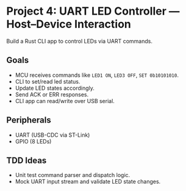 # Project 4: UART LED Controller — Host–Device Interaction

Build a Rust CLI app to control LEDs via UART commands.

## Goals

- MCU receives commands like `LED1 ON`, `LED3 OFF`, `SET 0b10101010`.
- CLI to set/read led status.
- Update LED states accordingly.
- Send ACK or ERR responses.
- CLI app can read/write over USB serial.

## Peripherals

- UART (USB-CDC via ST-Link)
- GPIO (8 LEDs)

## TDD Ideas

- Unit test command parser and dispatch logic.
- Mock UART input stream and validate LED state changes.
